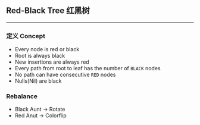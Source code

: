  ## Red-Black Tree 红黑树
 <hr />
 
 ### 定义 Concept
 - Every node is red or black
 - Root is always black
 - New insertions are always red
 - Every path from root to leaf has the number of `BLACK` nodes
 - No path can have consecutive `RED` nodes
 - Nulls(Nil) are black
 
### Rebalance
- Black Aunt -> Rotate 
- Red Anut -> Colorflip

